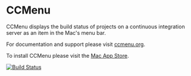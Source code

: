 CCMenu
======

CCMenu displays the build status of projects on a continuous integration server as an item in the Mac's menu bar.

For documentation and support please visit [ccmenu.org][].

To install CCMenu please visit the [Mac App Store][].

[![Build Status](https://travis-ci.org/erikdoe/ccmenu.svg?branch=master)](https://travis-ci.org/erikdoe/ccmenu)

  [ccmenu.org]: http://ccmenu.org/
  [Mac App Store]: https://itunes.apple.com/us/app/ccmenu/id603117688?mt=12&uo=4
	
	
